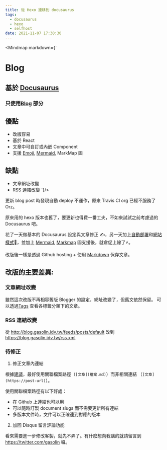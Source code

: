 ```yaml
---
title: 從 Hexo 遷移到 docusaurus
tags:
  - docusaurus
  - hexo
  - selfhost
date: 2021-11-07 17:30:30
---
```


<!-- import Mindmap from '@theme/Mindmap' -->

<Mindmap markdown={`
# Blog
## 基於 [Docusaurus](https://docusaurus.io/)
### 只使用[Blog](https://docusaurus.io/docs/blog) 部分
## 優點
  - 改版容易
  - 基於 React
  - 文章中可自訂或內嵌 Component
  - 支援 [Emoji](https://github.com/rhysd/remark-emoji), [Mermaid](https://github.com/sjwall/mdx-mermaid), MarkMap 圖
## 缺點
- 文章網址改變
- RSS 連結改變
`}/>

更新 blog post 時發現自動 deploy 不運作，原來 Travis CI org 已經不服務了 Orz。

原來用的 hexo 版本也舊了，要更新也得費一番工夫，不如來試試之前考慮過的 Docusaurus 吧。

花了一天做基本的 Docusaurus 設定與文章修正 ✍️，另一天加上[自動部署](https://github.com/gasolin/blog/blob/master/.github/workflows/deploy-docusaurus.yml)和[網站樣式](https://docusaurus.io/zh-CN/docs/styling-layout)🎨，並加上 [Mermaid](https://github.com/sjwall/mdx-mermaid), [Markmap](https://github.com/gasolin/blog/blob/master/src/theme/Mindmap.js) 圖支援後，就倉促上線了⚡️。

改版後一樣是透過 Github hosting + 使用 [Markdown](https://docusaurus.io/docs/markdown-features) 保存文章。

## 改版的主要差異:

### 文章網址改變

雖然這次改版不再相容舊版 Blogger 的設定，網址改變了，但舊文依然保留。
可以透過[Tags](http://localhost:3000/tags) 查看各標籤分類下的文章。

### RSS 連結改變

從 http://blog.gasolin.idv.tw/feeds/posts/default
改到 https://blog.gasolin.idv.tw/rss.xml

### 待修正

1. 修正文章內連結

根據[建議](https://docusaurus.io/docs/docs-markdown-features)，最好使用關聯檔案路徑（```[文章](檔案.md)```）而非相關連結 （```[文章](https://post-url)```）。

使用關聯檔案路徑有以下好處：
- 在 Github 上連結也可以用
- 可以隨時訂製 document slugs 而不需要更新所有連結
- 多版本文件時，文件可以正確連到對應的版本

2. 加回 Disqus 留言評論功能

看來需要進一步修改客製，就先不弄了。有什麼想向我講的就請留言到 https://twitter.com/gasolin 囉。
